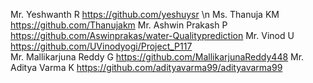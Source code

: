 Mr. Yeshwanth R                                                        https://github.com/yeshuysr  \n
Ms. Thanuja KM                                                         https://github.com/Thanujakm
Mr. Ashwin Prakash P                                                   https://github.com/Aswinprakas/water-Qualityprediction
Mr. Vinod U                                                            https://github.com/UVinodyogi/Project_P117                                            
Mr. Mallikarjuna Reddy G                                               https://github.com/MallikarjunaReddy448
Mr. Aditya Varma K                                                     https://github.com/adityavarma99/adityavarma99

